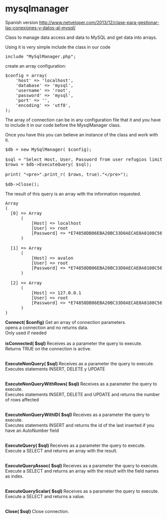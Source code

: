 mysqlmanager
============

Spanish version http://www.netveloper.com/2013/12/clase-para-gestionar-las-conexiones-y-datos-al-mysql/

Class to manage data access and data to MySQL and get data into arrays.

Using it is very simple
include the class in our code

<pre>
include "MySqlManager.php";
</pre>

create an array configuration:
<pre>
$config = array(
	'host' => 'localhost',
	'database' => 'mysql',
	'username' => 'root',
	'password' => 'mysql',
	'port' => '',
	'encoding' => 'utf8',
);
</pre>

The array of connection can be in any configuration file that it and you have to include it in our code before the MysqlManager class.

Once you have this you can believe an instance of the class and work with it.

<pre>
$db = new MySqlManager( $config);

$sql = "Select Host, User, Password from user refugios limit 3";
$rows = $db->ExecuteQuery( $sql);

print( "&lt;pre>".print_r( $rows, true)."&lt;/pre>");	

$db->Close();
</pre>

The result of this query is an array with the information requested.
<pre>
Array
(
  [0] => Array
      (
          [Host] => localhost
          [User] => root
          [Password] => *E74858DB86EBA20BC33D0AECAE8A8108C56B17FA
      )

  [1] => Array
      (
          [Host] => avalon
          [User] => root
          [Password] => *E74858DB86EBA20BC33D0AECAE8A8108C56B17FA
      )

  [2] => Array
      (
          [Host] => 127.0.0.1
          [User] => root
          [Password] => *E74858DB86EBA20BC33D0AECAE8A8108C56B17FA
      )
)
</pre>

<b>Connect( $config)</b>
Get an array of connection parameters.<br>
opens a connection and no returns data.<br>
Only used if needed<br>
<br>
<b>isConnected( $sql)  </b>
Receives as a parameter the query to execute.<br>
Returns TRUE on the connection is active.<br><br>
   
<b>ExecuteNonQuery( $sql) </b>
Receives as a parameter the query to execute.<br>
Executes statements INSERT, DELETE y UPDATE<br><br>
  
<b>ExecuteNonQueryWithRows( $sql) </b>
Receives as a parameter the query to execute.<br>
Executes statements INSERT, DELETE and UPDATE and returns the number of rows affected<br><br>
  
<b>ExecuteNonQueryWithID( $sql) </b>
Receives as a parameter the query to execute.<br>
Executes statements INSERT and returns the id of the last inserted if you have an AutoNumber field<br><br>
  
<b>ExecuteQuery( $sql) </b>
Receives as a parameter the query to execute.<br>
Execute a SELECT and returns an array with the result.<br><br>
   
<b>ExecuteQueryAssoc( $sql) </b>
Receives as a parameter the query to execute.<br>
Execute a SELECT and returns an array with the result with the field names as index.<br><br>
   
<b>ExecuteQueryScalar( $sql) </b>
Receives as a parameter the query to execute.<br>
Execute a SELECT and returns a value.<br><br>

<b>Close( $sql) </b>
Close connection.<br><br><br>

